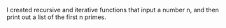 I created recursive and iterative functions that input a number n, and then print out a list of the first n primes.
